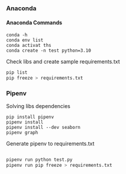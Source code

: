 ### Anaconda
#### Anaconda Commands
```bash'
conda -h
conda env list
conda activat ths
conda create -n test python=3.10

```


Check libs and create sample requirements.txt
```bash
pip list
pip freeze > requirements.txt
```


### Pipenv
Solving libs dependencies
```
pip install pipenv
pipenv install
pipenv install --dev seaborn
pipenv graph
```


Generate pipenv to requirements.txt
```bash

pipenv run python test.py
pipenv run pip freeze > requirements.txt
```